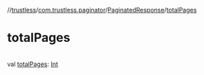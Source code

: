 //[trustless](../../../index.md)/[com.trustless.paginator](../index.md)/[PaginatedResponse](index.md)/[totalPages](total-pages.md)

# totalPages

\
val [totalPages](total-pages.md): [Int](https://kotlinlang.org/api/latest/jvm/stdlib/kotlin/-int/index.html)
